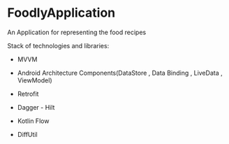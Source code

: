 # FoodlyApplication
An Application for representing the food recipes 

Stack of technologies and libraries:

- MVVM 

- Android Architecture Components(DataStore , Data Binding , LiveData , ViewModel)
 
- Retrofit 

- Dagger - Hilt

- Kotlin Flow 

- DiffUtil
